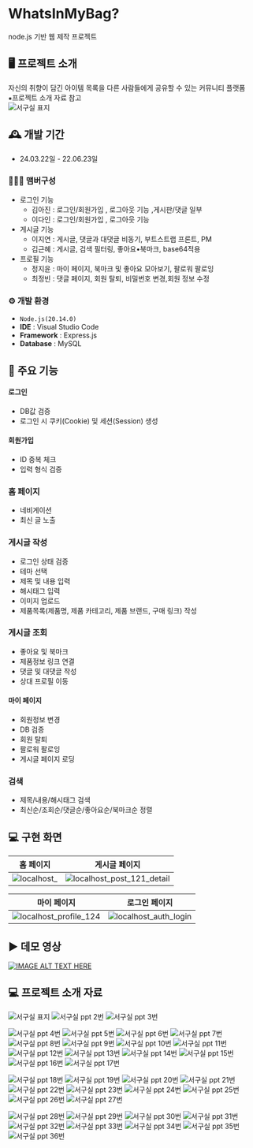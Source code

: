 # WhatsInMyBag?
node.js 기반 웹 제작 프로젝트


## 🖥️ 프로젝트 소개
자신의 취향이 담긴 아이템 목록을 다른 사람들에게 공유할 수 있는 커뮤니티 플랫폼
<br>
⁕프로젝트 소개 자료 참고
<br>
![서구실 표지](https://github.com/user-attachments/assets/a02d3cc9-78c4-4208-97b4-ff4264811deb)

## 🕰️ 개발 기간
* 24.03.22일 - 22.06.23일

### 🧑‍🤝‍🧑 맴버구성
 - 로그인 기능
   - 김아진 : 로그인/회원가입 , 로그아웃 기능 ,게시판/댓글 일부
   - 이다인 : 로그인/회원가입 , 로그아웃 기능
 - 게시글 기능
   - 이지연 : 게시글, 댓글과 대댓글 비동기, 부트스트랩 프론트, PM
   - 김근혜 : 게시글, 검색 필터링, 좋아요•북마크, base64적용
 - 프로필 기능
   - 정지윤 : 마이 페이지, 북마크 및 좋아요 모아보기, 팔로워 팔로잉
   - 최정빈 : 댓글 페이지, 회원 탈퇴, 비밀번호 변경,회원 정보 수정

### ⚙️ 개발 환경
- `Node.js(20.14.0)`
- **IDE** : Visual Studio Code
- **Framework** : Express.js
- **Database** : MySQL

## 📌 주요 기능
#### 로그인 
- DB값 검증
- 로그인 시 쿠키(Cookie) 및 세션(Session) 생성
#### 회원가입 
- ID 중복 체크
- 입력 형식 검증
### 홈 페이지
- 네비게이션
- 최신 글 노출
### 게시글 작성
- 로그인 상태 검증
- 테마 선택
- 제목 및 내용 입력
- 해시태그 입력
- 이미지 업로드
- 제품목록(제품명, 제품 카테고리, 제품 브랜드, 구매 링크) 작성
### 게시글 조회
- 좋아요 및 북마크
- 제품정보 링크 연결
- 댓글 및 대댓글 작성
- 상대 프로필 이동
#### 마이 페이지 
- 회원정보 변경
- DB 검증
- 회원 탈퇴
- 팔로워 팔로잉
- 게시글 페이지 로딩
### 검색
- 제목/내용/해시태그 검색
- 최신순/조회순/댓글순/좋아요순/북마크순 정렬

## 💻 구현 화면
홈 페이지|게시글 페이지
--- | --- | 
![localhost_](https://github.com/JiyunJeong01/WhatsInMyBack/assets/89970899/a838421e-495a-4187-8c3d-dcb053f11257)|![localhost_post_121_detail](https://github.com/JiyunJeong01/WhatsInMyBack/assets/89970899/102803c6-ab66-4f4f-b33b-91fa7bb16cc1)

마이 페이지|로그인 페이지
--- | --- | 
![localhost_profile_124](https://github.com/JiyunJeong01/WhatsInMyBack/assets/89970899/f01a4ad5-ef0a-43bf-bc67-bd1b259513dc)|![localhost_auth_login](https://github.com/JiyunJeong01/WhatsInMyBack/assets/89970899/7f8225d9-f16b-4427-9080-8bb9d5e673de)
## ▶️ 데모 영상
[![IMAGE ALT TEXT HERE](https://img.youtube.com/vi/cLGqxM8C4R8/0.jpg)](https://www.youtube.com/watch?v=cLGqxM8C4R8)


## 💻 프로젝트 소개 자료


![서구실 표지](https://github.com/user-attachments/assets/a02d3cc9-78c4-4208-97b4-ff4264811deb)
![서구실 ppt 2번](https://github.com/user-attachments/assets/e3ac744a-ab1e-4192-a8b5-e7b0974ecd10)
![서구실 ppt 3번](https://github.com/user-attachments/assets/416d1c0b-a982-4422-bc75-66b50854c301)


![서구실 ppt 4번](https://github.com/user-attachments/assets/3d14bc50-2fb9-469e-82ed-279bfe05c0b5)
![서구실 ppt 5번](https://github.com/user-attachments/assets/04d33a9b-1ebd-4f4d-8e13-4b2e8c4f8d50)
![서구실 ppt 6번](https://github.com/user-attachments/assets/5eed1ef9-151c-47a5-9aeb-fd41cef44e07)
![서구실 ppt 7번](https://github.com/user-attachments/assets/667755a3-1492-4515-9e54-3b3f0c802607)
![서구실 ppt 8번](https://github.com/user-attachments/assets/fb13a5dd-e64f-4a6e-b3d8-cc6bf25170f3)
![서구실 ppt 9번](https://github.com/user-attachments/assets/ea3aeabb-4daa-4eab-86fe-7e43d76b1d2e)
![서구실 ppt 10번](https://github.com/user-attachments/assets/ac060b02-4479-4059-956c-fbffa6208dce)
![서구실 ppt 11번](https://github.com/user-attachments/assets/c7beb47e-c7ac-44e3-9b61-7ea245178c07)
![서구실 ppt 12번](https://github.com/user-attachments/assets/fbfcb374-d702-4546-b350-1571915a8f51)
![서구실 ppt 13번](https://github.com/user-attachments/assets/203935d4-b88a-460c-8b60-37f96b1f4171)
![서구실 ppt 14번](https://github.com/user-attachments/assets/b4b4bcca-02bb-48d2-929d-0c4443a1cd66)
![서구실 ppt 15번](https://github.com/user-attachments/assets/bf430ae7-974d-4d15-983f-8df5a6ee9129)
![서구실 ppt 16번](https://github.com/user-attachments/assets/6d47a373-00ce-47fd-9fbd-d53d52046d7e)
![서구실 ppt 17번](https://github.com/user-attachments/assets/05bac1fb-08d0-4277-bd26-572f4f4337cb)

![서구실 ppt 18번](https://github.com/user-attachments/assets/2382d739-ec67-4e8d-979f-ad1e0f902181)
![서구실 ppt 19번](https://github.com/user-attachments/assets/31fd4ebf-67bd-4585-8bab-e01f3fe4407b)
![서구실 ppt 20번](https://github.com/user-attachments/assets/1e016e0f-b000-46e5-9375-bb464addc56c)
![서구실 ppt 21번](https://github.com/user-attachments/assets/aa59e48d-b47a-4007-8f4e-76d23e4bff77)
![서구실 ppt 22번](https://github.com/user-attachments/assets/373a7ed2-3119-4e73-8639-72e90b3986e7)
![서구실 ppt 23번](https://github.com/user-attachments/assets/f38cfd30-a52d-4ef1-b4d6-73d212c06f44)
![서구실 ppt 24번](https://github.com/user-attachments/assets/fc4096b8-3424-499b-b403-803ea55be4af)
![서구실 ppt 25번](https://github.com/user-attachments/assets/889eba4c-1c8b-4ff9-ab30-fc44162831aa)
![서구실 ppt 26번](https://github.com/user-attachments/assets/af7d35e9-8f10-4ccd-af09-940d9bf5d9e3)
![서구실 ppt 27번](https://github.com/user-attachments/assets/f11e9f13-b7e0-42c7-b076-586a1f7c476a)

![서구실 ppt 28번](https://github.com/user-attachments/assets/8c9e6cd3-a2b0-45a1-87ee-4a1896d449c6)
![서구실 ppt 29번](https://github.com/user-attachments/assets/0e75a9d8-87e4-4ec6-ae26-0dd438f5db0e)
![서구실 ppt 30번](https://github.com/user-attachments/assets/7b4cb20d-aa6f-42fd-a668-022dc57f01d7)
![서구실 ppt 31번](https://github.com/user-attachments/assets/323042f2-dd82-4e54-829b-8a0f1b59de04)
![서구실 ppt 32번](https://github.com/user-attachments/assets/192038af-a03a-4c1a-8ce2-d3cdfa93bc46)
![서구실 ppt 33번](https://github.com/user-attachments/assets/9f1bcd45-d199-4c27-93eb-19cc9f917a63)
![서구실 ppt 34번](https://github.com/user-attachments/assets/19ad658f-e8d6-44c6-a53a-52db615d397e)
![서구실 ppt 35번](https://github.com/user-attachments/assets/908b11f4-35b3-4757-b357-a82272026ee2)
![서구실 ppt 36번](https://github.com/user-attachments/assets/d7e8ace2-b53c-48e0-b69f-6b975605d798)




